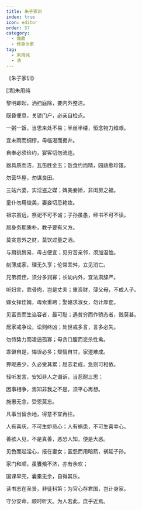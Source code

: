 ```yaml
---
title: 朱子家训
index: true
icon: editor
order: 57
category:
  - 儒藏
  - 修身治家
tag:
  - 朱用纯
  - 清
---
```


《朱子家训》  

[清]朱用纯  

黎明即起，洒扫庭除，要内外整洁。  

既昏便息，关锁门户，必亲自检点。  

一粥一饭，当思来处不易；半丝半缕，恒念物力维艰。  

宜未雨而绸缪，毋临渴而掘井。  

自奉必须俭约，宴客切勿流连。  

器具质而洁，瓦缶胜金玉；饭食约而精，园蔬愈珍馐。  

勿营华屋，勿谋良田。  

三姑六婆，实淫盗之媒；婢美妾娇，非闺房之福。  

童仆勿用俊美，妻妾切忌艳妆。  

祖宗虽远，祭祀不可不诚；子孙虽愚，经书不可不读。  

居身务期质朴，教子要有义方。  

莫贪意外之财，莫饮过量之酒。  

与肩挑贸易，毋占便宜；见穷苦亲邻，须加温恤。  

刻薄成家，理无久享；伦常乖舛，立见消亡。  

兄弟叔侄，须分多润寡；长幼内外，宜法肃辞严。  

听妇言，乖骨肉，岂是丈夫；重资财，薄父母，不成人子。  

嫁女择佳婿，毋索重聘；娶媳求淑女，勿计厚奁。  

见富贵而生谄容者，最可耻；遇贫穷而作骄态者，贱莫甚。  

居家戒争讼，讼则终凶；处世戒多言，言多必失。  

勿恃势力而凌逼孤寡；毋贪口腹而恣杀性禽。  

乖僻自是，悔误必多；颓惰自甘，家道难成。  

狎昵恶少，久必受其累；屈志老成，急则可相依。  

轻听发言，安知非人之谮诉，当忍耐三思；  

因事相争，焉知非我之不是，须平心再想。  

施惠无念，受恩莫忘。  

凡事当留余地，得意不宜再往。  

人有喜庆，不可生妒忌心；人有祸患，不可生喜幸心。  

善欲人见，不是真善，恶恐人知，便是大恶。  

见色而起淫心，报在妻女；匿怨而用暗箭，祸延子孙。  

家门和顺，虽饔飧不济，亦有余欢；  

国课早完，囊橐无余，自得其乐。  

读书志在圣贤，非徒科第；为官心存君国，岂计身家。  

守分安命，顺时听天。为人若此，庶乎近焉。  
